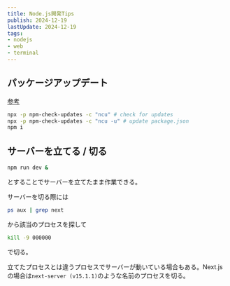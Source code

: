 ```yaml
---
title: Node.js開発Tips
publish: 2024-12-19
lastUpdate: 2024-12-19
tags:
- nodejs
- web
- terminal
---
```


## パッケージアップデート

[参考](https://qiita.com/sugurutakahashi12345/items/df736ddaf65c244e1b4f)

```sh
npx -p npm-check-updates -c "ncu" # check for updates
npx -p npm-check-updates -c "ncu -u" # update package.json
npm i
```

## サーバーを立てる / 切る

```sh
npm run dev &
```
とすることでサーバーを立てたまま作業できる。

サーバーを切る際には
```sh
ps aux | grep next
```
から該当のプロセスを探して
```sh
kill -9 000000
```
で切る。

立てたプロセスとは違うプロセスでサーバーが動いている場合もある。Next.jsの場合は`next-server (v15.1.1)`のような名前のプロセスを切る。
